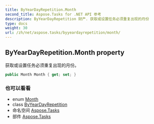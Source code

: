 ```yaml
---
title: ByYearDayRepetition.Month
second_title: Aspose.Tasks for .NET API 参考
description: ByYearDayRepetition 财产. 获取或设置任务必须重复出现的月份
type: docs
weight: 30
url: /zh/net/aspose.tasks/byyeardayrepetition/month/
---
```

## ByYearDayRepetition.Month property

获取或设置任务必须重复出现的月份。

```csharp
public Month Month { get; set; }
```

### 也可以看看

* enum [Month](../../month/)
* class [ByYearDayRepetition](../)
* 命名空间 [Aspose.Tasks](../../byyeardayrepetition/)
* 部件 [Aspose.Tasks](../../../)


